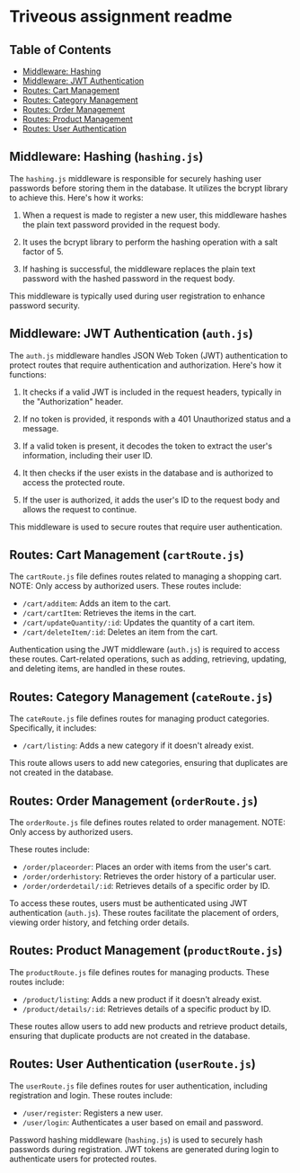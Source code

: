 # Triveous assignment readme

## Table of Contents

- [Middleware: Hashing](#middleware-hashing)
- [Middleware: JWT Authentication](#middleware-jwt-authentication)
- [Routes: Cart Management](#routes-cart-management)
- [Routes: Category Management](#routes-category-management)
- [Routes: Order Management](#routes-order-management)
- [Routes: Product Management](#routes-product-management)
- [Routes: User Authentication](#routes-user-authentication)

## Middleware: Hashing (`hashing.js`)

The `hashing.js` middleware is responsible for securely hashing user passwords before storing them in the database. It utilizes the bcrypt library to achieve this. Here's how it works:

1. When a request is made to register a new user, this middleware hashes the plain text password provided in the request body.

2. It uses the bcrypt library to perform the hashing operation with a salt factor of 5.

3. If hashing is successful, the middleware replaces the plain text password with the hashed password in the request body.

This middleware is typically used during user registration to enhance password security.


## Middleware: JWT Authentication (`auth.js`)

The `auth.js` middleware handles JSON Web Token (JWT) authentication to protect routes that require authentication and authorization. Here's how it functions:

1. It checks if a valid JWT is included in the request headers, typically in the "Authorization" header.

2. If no token is provided, it responds with a 401 Unauthorized status and a message.

3. If a valid token is present, it decodes the token to extract the user's information, including their user ID.

4. It then checks if the user exists in the database and is authorized to access the protected route.

5. If the user is authorized, it adds the user's ID to the request body and allows the request to continue.

This middleware is used to secure routes that require user authentication.

## Routes: Cart Management (`cartRoute.js`)

The `cartRoute.js` file defines routes related to managing a shopping cart.
NOTE: Only access by authorized users.
These routes include:

- `/cart/additem`: Adds an item to the cart.
- `/cart/cartItem`: Retrieves the items in the cart.
- `/cart/updateQuantity/:id`: Updates the quantity of a cart item.
- `/cart/deleteItem/:id`: Deletes an item from the cart.

Authentication using the JWT middleware (`auth.js`) is required to access these routes. Cart-related operations, such as adding, retrieving, updating, and deleting items, are handled in these routes.

## Routes: Category Management (`cateRoute.js`)

The `cateRoute.js` file defines routes for managing product categories. Specifically, it includes:

- `/cart/listing`: Adds a new category if it doesn't already exist.

This route allows users to add new categories, ensuring that duplicates are not created in the database.

## Routes: Order Management (`orderRoute.js`)

The `orderRoute.js` file defines routes related to order management. 
NOTE: Only access by authorized users.

These routes include:

- `/order/placeorder`: Places an order with items from the user's cart.
- `/order/orderhistory`: Retrieves the order history of a particular user.
- `/order/orderdetail/:id`: Retrieves details of a specific order by ID.

To access these routes, users must be authenticated using JWT authentication (`auth.js`). These routes facilitate the placement of orders, viewing order history, and fetching order details.

## Routes: Product Management (`productRoute.js`)

The `productRoute.js` file defines routes for managing products. These routes include:

- `/product/listing`: Adds a new product if it doesn't already exist.
- `/product/details/:id`: Retrieves details of a specific product by ID.

These routes allow users to add new products and retrieve product details, ensuring that duplicate products are not created in the database.

## Routes: User Authentication (`userRoute.js`)

The `userRoute.js` file defines routes for user authentication, including registration and login. These routes include:

- `/user/register`: Registers a new user.
- `/user/login`: Authenticates a user based on email and password.

Password hashing middleware (`hashing.js`) is used to securely hash passwords during registration. JWT tokens are generated during login to authenticate users for protected routes.

